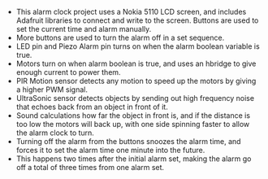 - This alarm clock project uses a Nokia 5110 LCD screen, and includes Adafruit libraries to connect and write to the screen. Buttons are used to set the current time and alarm manually.
- More buttons are used to turn the alarm off in a set sequence.
- LED pin and Piezo Alarm pin turns on when the alarm boolean variable is true.
- Motors turn on when alarm boolean is true, and uses an hbridge to give enough current to power them.
- PIR Motion sensor detects any motion to speed up the motors by giving a higher PWM signal.
- UltraSonic sensor detects objects by sending out high frequency noise that echoes back from an object in front of it.
- Sound calculations how far the object in front is, and if the distance is too low the motors will back up, with one side spinning faster to allow the alarm clock to turn.
- Turning off the alarm from the buttons snoozes the alarm time, and forces it to set the alarm time one minute into the future.
- This happens two times after the initial alarm set, making the alarm go off a total of three times from one alarm set.
